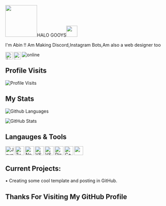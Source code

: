 <img src="https://cdn.discordapp.com/emojis/806043415766106122.gif?v=1" width="100px">HALO GOOYS<img src="https://cdn.discordapp.com/emojis/806043415766106122.gif?v=1" width="35px">

I'm Abin !! Am Making Discord,Instagram Bots,Am also a web designer too

<a href="https://discord.gg/RWS6JrjJ">

  <img align="left" alt="Discord" width="23px" src="https://raw.githubusercontent.com/peterthehan/peterthehan/master/assets/discord.svg" />

</a>




<a href="https://www.instagram.com/abin_karukappallil">

  <img align="left" alt="Instagram" width="23px" src="https://cdn.discordapp.com/attachments/809031839032672327/813024181229715466/436651676858974208.png" />

</a>





![online](https://img.shields.io/discord/740994731705892874?label=Discord)

## Profile Visits

![Profile Visits](https://komarev.com/ghpvc/?username=abin-karukappallil&color=yellow)
## My Stats

![Github Languages](https://github-readme-stats.vercel.app/api/top-langs?username=abin-karukappallil&show_icons=true&theme=tokyonight&layout=compact)

![GitHub Stats](https://github-readme-stats.vercel.app/api?username=abin-karukappallil&show_icons=true&theme=react)

## Langauges & Tools 
<div>
<a href="https://www.javascript.com/">

  <img align="left" alt="Java Script" width="28px" src="https://cdn.discordapp.com/attachments/809031839032672327/813041368371822632/584735430763741202.png" />

</a>

<a href="https://www.typescriptlang.org/">

  <img align="left" alt="Type Script" width="28px" src="https://cdn.discordapp.com/attachments/809031839032672327/813338778059931658/791512440021975062.png" />

</a>

<a href="https://nodejs.org/en/">

  <img align="left" alt="NodeJS" width="28px" src="https://cdn.discordapp.com/attachments/809031839032672327/813041964546785280/PikPng.com_js-logo-png_4309640.png" />

</a>

<a href="https://code.visualstudio.com/">

  <img align="left" alt="VScode" width="28px" src="https://cdn.discordapp.com/attachments/809031839032672327/813042483814596618/777960436187398168.png" />

</a>

<a href="https://code.visualstudio.com/insiders/">

  <img align="left" alt="VScodeInsiders" width="28px" src="https://cdn.discordapp.com/attachments/809031839032672327/813042503749337118/1200px-Visual_Studio_Code_Insiders_1.36_icon.svg.png" />

</a>

<a href="https://discord.js.org/#/">

  <img align="left" alt="DiscordJS" width="28px" src="https://cdn.discordapp.com/attachments/809031839032672327/813046391093461003/810761910940205066.png" />

</a>

<a href="https://docs.microsoft.com/en-us/cpp/cpp/?view=msvc-160">

  <img align="left" alt="C++" width="28px" src="https://cdn.discordapp.com/attachments/809031839032672327/813717836413141102/720003328704249888.png" />

</a>

<img width="28px" src="https://cdn.discordapp.com/attachments/809031839032672327/813046585960431626/652287907742351370.png" />
<div/>

## Current Projects:

• Creating some cool template and posting in GitHub.

## Thanks For Visiting My GitHub Profile


